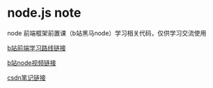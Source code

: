 # node.js note
node
前端框架前置课（b站黑马node）学习相关代码，仅供学习交流使用

[b站前端学习路线链接](https://www.bilibili.com/read/cv10431130/)

[b站node视频链接](https://www.bilibili.com/video/BV1a34y167AZ/?vd_source=c1eee3a069258e9ee868a50d07d8ba36)

[csdn笔记链接]()